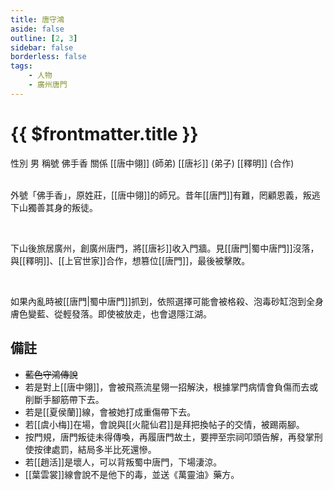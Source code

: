 ```yaml
---
title: 唐守鴻
aside: false
outline: [2, 3]
sidebar: false
borderless: false
tags:
    - 人物
    - 廣州唐門
---
```


# {{ $frontmatter.title }}

<ChTabs position="bottom">
	<ChTab title="唐守鴻">
		<Ch src='/images/characters/special812/normal.webp' position='right'/>
		<ChName nameZh='唐守鴻' nameEn='Tang Shou Hong' position='right' />
		<ChTable>
			<ChTr>
				<ChTd isTitle=true>
					性別
				</ChTd>
				<ChTd>
					男
				</ChTd>
			</ChTr>
			<ChTr>
				<ChTd isTitle=true>
					稱號
				</ChTd>
				<ChTd>
					佛手香
				</ChTd>
			</ChTr>
			<ChTr>
				<ChTd isTitle=true position='center'>
					關係
				</ChTd>
			</ChTr>
			<ChTr>
				<ChTd position='center'>
					[[唐中翎]] (師弟)
				</ChTd>
			</ChTr>
			<ChTr>
				<ChTd position='center'>
					[[唐衫]] (弟子)
				</ChTd>
			</ChTr>
			<ChTr>
				<ChTd position='center'>
					[[釋明]] (合作)
				</ChTd>
			</ChTr>
		</ChTable>
	</ChTab>
</ChTabs>
<br><br>

外號「佛手香」，原姓莊，[[唐中翎]]的師兄。昔年[[唐門]]有難，罔顧恩義，叛逃下山獨善其身的叛徒。

<br>

下山後旅居廣州，創廣州唐門，將[[唐衫]]收入門牆。見[[唐門|蜀中唐門]]沒落，與[[釋明]]、[[上官世家]]合作，想篡位[[唐門]]，最後被擊敗。

<br>

如果內亂時被[[唐門|蜀中唐門]]抓到，依照選擇可能會被格殺、泡毒砂缸泡到全身膚色變藍、從輕發落。即使被放走，也會退隱江湖。

## 備註

-   ~~藍色守鴻傳說~~
-   若是對上[[唐中翎]]，會被飛燕流星翎一招解決，根據掌門病情會負傷而去或削斷手腳筋帶下去。
-   若是[[夏侯蘭]]線，會被她打成重傷帶下去。
-   若[[虞小梅]]在場，會說與[[火龍仙君]]是拜把換帖子的交情，被踢兩腳。
-   按門規，唐門叛徒未得傳喚，再履唐門故土，要押至宗祠叩頭告解，再發掌刑使按律處罰，結局多半比死還慘。
-   若[[趙活]]是壞人，可以<EndIcon no="8">背叛蜀中唐門</EndIcon>，下場淒涼。
-   [[葉雲裳]]線會說不是他下的毒，並送《萬靈油》藥方。
